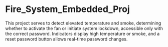 # Fire_System_Embedded_Proj
This project serves to detect elevated temperature and smoke, determining whether to activate the fan or initiate system lockdown, accessible only with the correct password. Indicators display high temperature or smoke, and a reset password button allows real-time password changes.
